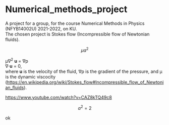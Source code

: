 # Numerical_methods_project

A project for a group, for the course Numerical Methods in Physics (NFYB14002U) 2021-2022, on KU. <br>
The chosen project is Stokes flow (Incompressible flow of Newtonian fluids).

$$ \mu a^2 $$

μ∇<sup>2</sup> **u** = ∇p <br>
∇⋅**u** = 0, <br>
where **u** is the velocity of the fluid, ∇p is the gradient of the pressure, and μ is the dynamic viscocity (https://en.wikipedia.org/wiki/Stokes_flow#Incompressible_flow_of_Newtonian_fluids).

https://www.youtube.com/watch?v=CAZ8kTQ49c8

$$a^2 = 2$$

ok

